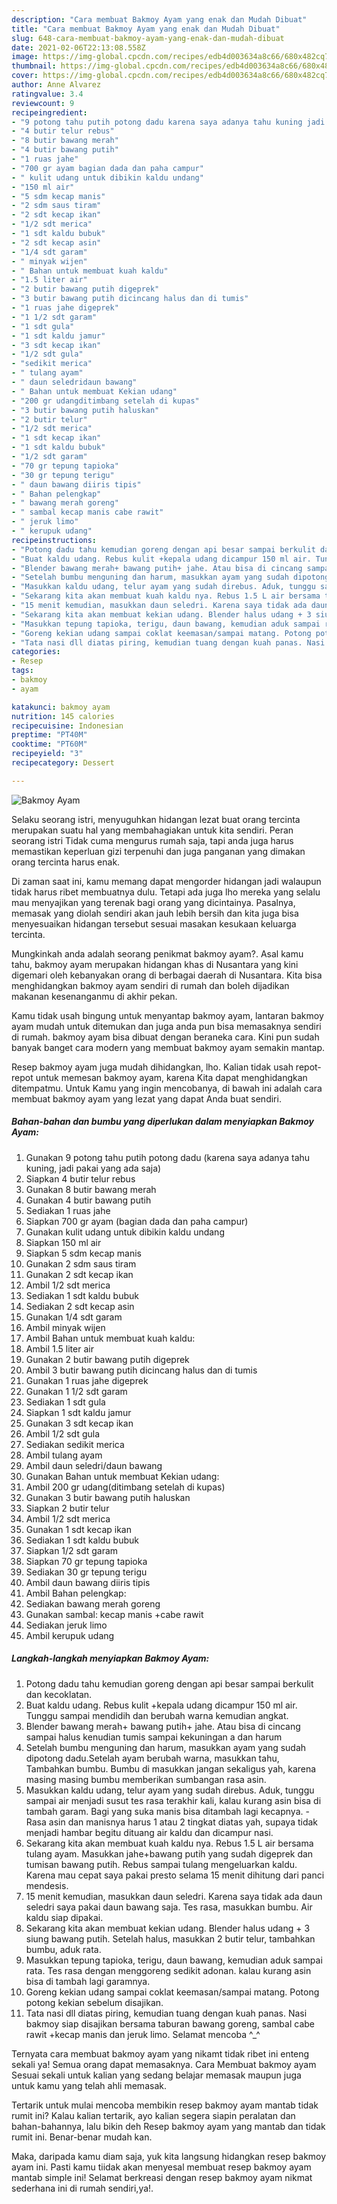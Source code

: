 ```yaml
---
description: "Cara membuat Bakmoy Ayam yang enak dan Mudah Dibuat"
title: "Cara membuat Bakmoy Ayam yang enak dan Mudah Dibuat"
slug: 648-cara-membuat-bakmoy-ayam-yang-enak-dan-mudah-dibuat
date: 2021-02-06T22:13:08.558Z
image: https://img-global.cpcdn.com/recipes/edb4d003634a8c66/680x482cq70/bakmoy-ayam-foto-resep-utama.jpg
thumbnail: https://img-global.cpcdn.com/recipes/edb4d003634a8c66/680x482cq70/bakmoy-ayam-foto-resep-utama.jpg
cover: https://img-global.cpcdn.com/recipes/edb4d003634a8c66/680x482cq70/bakmoy-ayam-foto-resep-utama.jpg
author: Anne Alvarez
ratingvalue: 3.4
reviewcount: 9
recipeingredient:
- "9 potong tahu putih potong dadu karena saya adanya tahu kuning jadi pakai yang ada saja"
- "4 butir telur rebus"
- "8 butir bawang merah"
- "4 butir bawang putih"
- "1 ruas jahe"
- "700 gr ayam bagian dada dan paha campur"
- " kulit udang untuk dibikin kaldu undang"
- "150 ml air"
- "5 sdm kecap manis"
- "2 sdm saus tiram"
- "2 sdt kecap ikan"
- "1/2 sdt merica"
- "1 sdt kaldu bubuk"
- "2 sdt kecap asin"
- "1/4 sdt garam"
- " minyak wijen"
- " Bahan untuk membuat kuah kaldu"
- "1.5 liter air"
- "2 butir bawang putih digeprek"
- "3 butir bawang putih dicincang halus dan di tumis"
- "1 ruas jahe digeprek"
- "1 1/2 sdt garam"
- "1 sdt gula"
- "1 sdt kaldu jamur"
- "3 sdt kecap ikan"
- "1/2 sdt gula"
- "sedikit merica"
- " tulang ayam"
- " daun seledridaun bawang"
- " Bahan untuk membuat Kekian udang"
- "200 gr udangditimbang setelah di kupas"
- "3 butir bawang putih haluskan"
- "2 butir telur"
- "1/2 sdt merica"
- "1 sdt kecap ikan"
- "1 sdt kaldu bubuk"
- "1/2 sdt garam"
- "70 gr tepung tapioka"
- "30 gr tepung terigu"
- " daun bawang diiris tipis"
- " Bahan pelengkap"
- " bawang merah goreng"
- " sambal kecap manis cabe rawit"
- " jeruk limo"
- " kerupuk udang"
recipeinstructions:
- "Potong dadu tahu kemudian goreng dengan api besar sampai berkulit dan kecoklatan."
- "Buat kaldu udang. Rebus kulit +kepala udang dicampur 150 ml air. Tunggu sampai mendidih dan berubah warna kemudian angkat."
- "Blender bawang merah+ bawang putih+ jahe. Atau bisa di cincang sampai halus kenudian tumis sampai kekuningan a dan harum"
- "Setelah bumbu menguning dan harum, masukkan ayam yang sudah dipotong dadu.Setelah ayam berubah warna, masukkan tahu, Tambahkan bumbu. Bumbu di masukkan jangan sekaligus yah, karena masing masing bumbu memberikan sumbangan rasa asin."
- "Masukkan kaldu udang, telur ayam yang sudah direbus. Aduk, tunggu sampai air menjadi susut tes rasa terakhir kali, kalau kurang asin bisa di tambah garam. Bagi yang suka manis bisa ditambah lagi kecapnya. Rasa asin dan manisnya harus 1 atau 2 tingkat diatas yah, supaya tidak menjadi hambar begitu dituang air kaldu dan dicampur nasi."
- "Sekarang kita akan membuat kuah kaldu nya. Rebus 1.5 L air bersama tulang ayam. Masukkan jahe+bawang putih yang sudah digeprek dan tumisan bawang putih. Rebus sampai tulang mengeluarkan kaldu. Karena mau cepat saya pakai presto selama 15 menit dihitung dari panci mendesis."
- "15 menit kemudian, masukkan daun seledri. Karena saya tidak ada daun seledri saya pakai daun bawang saja. Tes rasa, masukkan bumbu. Air kaldu siap dipakai."
- "Sekarang kita akan membuat kekian udang. Blender halus udang + 3 siung bawang putih. Setelah halus, masukkan 2 butir telur, tambahkan bumbu, aduk rata."
- "Masukkan tepung tapioka, terigu, daun bawang, kemudian aduk sampai rata. Tes rasa dengan menggoreng sedikit adonan. kalau kurang asin bisa di tambah lagi garamnya."
- "Goreng kekian udang sampai coklat keemasan/sampai matang. Potong potong kekian sebelum disajikan."
- "Tata nasi dll diatas piring, kemudian tuang dengan kuah panas. Nasi bakmoy siap disajikan bersama taburan bawang goreng, sambal cabe rawit +kecap manis dan jeruk limo. Selamat mencoba ^_^"
categories:
- Resep
tags:
- bakmoy
- ayam

katakunci: bakmoy ayam 
nutrition: 145 calories
recipecuisine: Indonesian
preptime: "PT40M"
cooktime: "PT60M"
recipeyield: "3"
recipecategory: Dessert

---
```



![Bakmoy Ayam](https://img-global.cpcdn.com/recipes/edb4d003634a8c66/680x482cq70/bakmoy-ayam-foto-resep-utama.jpg)

Selaku seorang istri, menyuguhkan hidangan lezat buat orang tercinta merupakan suatu hal yang membahagiakan untuk kita sendiri. Peran seorang istri Tidak cuma mengurus rumah saja, tapi anda juga harus memastikan keperluan gizi terpenuhi dan juga panganan yang dimakan orang tercinta harus enak.

Di zaman  saat ini, kamu memang dapat mengorder hidangan jadi walaupun tidak harus ribet membuatnya dulu. Tetapi ada juga lho mereka yang selalu mau menyajikan yang terenak bagi orang yang dicintainya. Pasalnya, memasak yang diolah sendiri akan jauh lebih bersih dan kita juga bisa menyesuaikan hidangan tersebut sesuai masakan kesukaan keluarga tercinta. 



Mungkinkah anda adalah seorang penikmat bakmoy ayam?. Asal kamu tahu, bakmoy ayam merupakan hidangan khas di Nusantara yang kini digemari oleh kebanyakan orang di berbagai daerah di Nusantara. Kita bisa menghidangkan bakmoy ayam sendiri di rumah dan boleh dijadikan makanan kesenanganmu di akhir pekan.

Kamu tidak usah bingung untuk menyantap bakmoy ayam, lantaran bakmoy ayam mudah untuk ditemukan dan juga anda pun bisa memasaknya sendiri di rumah. bakmoy ayam bisa dibuat dengan beraneka cara. Kini pun sudah banyak banget cara modern yang membuat bakmoy ayam semakin mantap.

Resep bakmoy ayam juga mudah dihidangkan, lho. Kalian tidak usah repot-repot untuk memesan bakmoy ayam, karena Kita dapat menghidangkan ditempatmu. Untuk Kamu yang ingin mencobanya, di bawah ini adalah cara membuat bakmoy ayam yang lezat yang dapat Anda buat sendiri.

<!--inarticleads1-->

##### Bahan-bahan dan bumbu yang diperlukan dalam menyiapkan Bakmoy Ayam:

1. Gunakan 9 potong tahu putih potong dadu (karena saya adanya tahu kuning, jadi pakai yang ada saja)
1. Siapkan 4 butir telur rebus
1. Gunakan 8 butir bawang merah
1. Gunakan 4 butir bawang putih
1. Sediakan 1 ruas jahe
1. Siapkan 700 gr ayam (bagian dada dan paha campur)
1. Gunakan  kulit udang untuk dibikin kaldu undang
1. Siapkan 150 ml air
1. Siapkan 5 sdm kecap manis
1. Gunakan 2 sdm saus tiram
1. Gunakan 2 sdt kecap ikan
1. Ambil 1/2 sdt merica
1. Sediakan 1 sdt kaldu bubuk
1. Sediakan 2 sdt kecap asin
1. Gunakan 1/4 sdt garam
1. Ambil  minyak wijen
1. Ambil  Bahan untuk membuat kuah kaldu:
1. Ambil 1.5 liter air
1. Gunakan 2 butir bawang putih digeprek
1. Ambil 3 butir bawang putih dicincang halus dan di tumis
1. Gunakan 1 ruas jahe digeprek
1. Gunakan 1 1/2 sdt garam
1. Sediakan 1 sdt gula
1. Siapkan 1 sdt kaldu jamur
1. Gunakan 3 sdt kecap ikan
1. Ambil 1/2 sdt gula
1. Sediakan sedikit merica
1. Ambil  tulang ayam
1. Ambil  daun seledri/daun bawang
1. Gunakan  Bahan untuk membuat Kekian udang:
1. Ambil 200 gr udang(ditimbang setelah di kupas)
1. Gunakan 3 butir bawang putih haluskan
1. Siapkan 2 butir telur
1. Ambil 1/2 sdt merica
1. Gunakan 1 sdt kecap ikan
1. Sediakan 1 sdt kaldu bubuk
1. Siapkan 1/2 sdt garam
1. Siapkan 70 gr tepung tapioka
1. Sediakan 30 gr tepung terigu
1. Ambil  daun bawang diiris tipis
1. Ambil  Bahan pelengkap:
1. Sediakan  bawang merah goreng
1. Gunakan  sambal: kecap manis +cabe rawit
1. Sediakan  jeruk limo
1. Ambil  kerupuk udang




<!--inarticleads2-->

##### Langkah-langkah menyiapkan Bakmoy Ayam:

1. Potong dadu tahu kemudian goreng dengan api besar sampai berkulit dan kecoklatan.
1. Buat kaldu udang. Rebus kulit +kepala udang dicampur 150 ml air. Tunggu sampai mendidih dan berubah warna kemudian angkat.
1. Blender bawang merah+ bawang putih+ jahe. Atau bisa di cincang sampai halus kenudian tumis sampai kekuningan a dan harum
1. Setelah bumbu menguning dan harum, masukkan ayam yang sudah dipotong dadu.Setelah ayam berubah warna, masukkan tahu, Tambahkan bumbu. Bumbu di masukkan jangan sekaligus yah, karena masing masing bumbu memberikan sumbangan rasa asin.
1. Masukkan kaldu udang, telur ayam yang sudah direbus. Aduk, tunggu sampai air menjadi susut tes rasa terakhir kali, kalau kurang asin bisa di tambah garam. Bagi yang suka manis bisa ditambah lagi kecapnya. - Rasa asin dan manisnya harus 1 atau 2 tingkat diatas yah, supaya tidak menjadi hambar begitu dituang air kaldu dan dicampur nasi.
1. Sekarang kita akan membuat kuah kaldu nya. Rebus 1.5 L air bersama tulang ayam. Masukkan jahe+bawang putih yang sudah digeprek dan tumisan bawang putih. Rebus sampai tulang mengeluarkan kaldu. Karena mau cepat saya pakai presto selama 15 menit dihitung dari panci mendesis.
1. 15 menit kemudian, masukkan daun seledri. Karena saya tidak ada daun seledri saya pakai daun bawang saja. Tes rasa, masukkan bumbu. Air kaldu siap dipakai.
1. Sekarang kita akan membuat kekian udang. Blender halus udang + 3 siung bawang putih. Setelah halus, masukkan 2 butir telur, tambahkan bumbu, aduk rata.
1. Masukkan tepung tapioka, terigu, daun bawang, kemudian aduk sampai rata. Tes rasa dengan menggoreng sedikit adonan. kalau kurang asin bisa di tambah lagi garamnya.
1. Goreng kekian udang sampai coklat keemasan/sampai matang. Potong potong kekian sebelum disajikan.
1. Tata nasi dll diatas piring, kemudian tuang dengan kuah panas. Nasi bakmoy siap disajikan bersama taburan bawang goreng, sambal cabe rawit +kecap manis dan jeruk limo. Selamat mencoba ^_^




Ternyata cara membuat bakmoy ayam yang nikamt tidak ribet ini enteng sekali ya! Semua orang dapat memasaknya. Cara Membuat bakmoy ayam Sesuai sekali untuk kalian yang sedang belajar memasak maupun juga untuk kamu yang telah ahli memasak.

Tertarik untuk mulai mencoba membikin resep bakmoy ayam mantab tidak rumit ini? Kalau kalian tertarik, ayo kalian segera siapin peralatan dan bahan-bahannya, lalu bikin deh Resep bakmoy ayam yang mantab dan tidak rumit ini. Benar-benar mudah kan. 

Maka, daripada kamu diam saja, yuk kita langsung hidangkan resep bakmoy ayam ini. Pasti kamu tiidak akan menyesal membuat resep bakmoy ayam mantab simple ini! Selamat berkreasi dengan resep bakmoy ayam nikmat sederhana ini di rumah sendiri,ya!.

